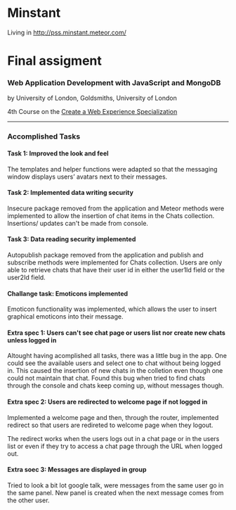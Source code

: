 # **Minstant**

Living in http://pss.minstant.meteor.com/

# Final assigment
### Web Application Development with JavaScript and MongoDB
by University of London, Goldsmiths, University of London

4th Course on the
[Create a Web Experience Specialization](https://www.coursera.org/learn/web-application-development/)

---

### Accomplished Tasks

#### Task 1: Improved the look and feel
The templates and helper functions were adapted so that the messaging window displays users’ avatars next to their messages.

#### Task 2: Implemented data writing security
Insecure package removed from the application and Meteor methods were implemented to allow the insertion of chat items in the Chats collection.
Insertions/ updates can't be made from console.

#### Task 3: Data reading security implemented
Autopublish package removed from the application and publish and subscribe methods were implemented for Chats collection.
Users are only able to retrieve chats that have their user id in either the user1Id field or the user2Id field.

#### Challange task: Emoticons implemented
Emoticon functionality was implemented, which allows the user to insert graphical emoticons into their message.

#### Extra spec 1: Users can't see chat page or users list nor create new chats unless logged in
Altought having acomplished all tasks, there was a little bug in the app. One could see the available users and select one to chat without being logged in.
This caused the insertion of new chats in the colletion even though one could not maintain that chat.
Found this bug when tried to find chats through the console and chats keep coming up, without messages though.

#### Extra spec 2: Users are redirected to welcome page if not logged in
Implemented a welcome page and then, through the router, implemented redirect so that users are redireted to welcome page when they logout.</p>
The redirect works when the users logs out in a chat page or in the users list or even if they try to access a chat page through the URL when logged out.</p>

#### Extra soec 3: Messages are displayed in group
Tried to look a bit lot google talk, were messages from the same user go in the same panel.
New panel is created when the next message comes from the other user.